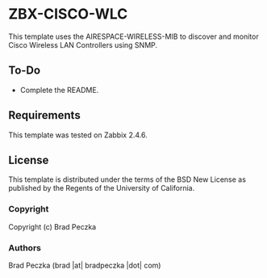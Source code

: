 ZBX-CISCO-WLC
==============

This template uses the AIRESPACE-WIRELESS-MIB to discover and monitor Cisco Wireless LAN Controllers using SNMP.

To-Do
-----

  * Complete the README.

Requirements
------------

This template was tested on Zabbix 2.4.6.

License
-------

This template is distributed under the terms of the BSD New License as published by the Regents of the University of California.

### Copyright

  Copyright (c) Brad Peczka

### Authors
  
  Brad Peczka
  (brad |at| bradpeczka |dot| com)
